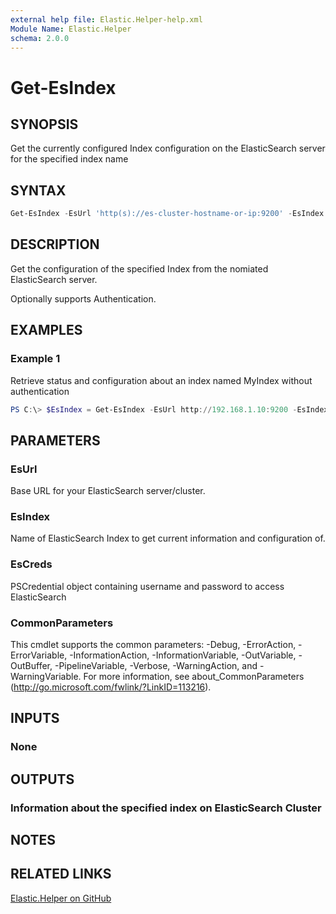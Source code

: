 ```yaml
---
external help file: Elastic.Helper-help.xml
Module Name: Elastic.Helper
schema: 2.0.0
---
```


# Get-EsIndex

## SYNOPSIS

Get the currently configured Index configuration on the ElasticSearch server for the specified index name

## SYNTAX

```powershell
Get-EsIndex -EsUrl 'http(s)://es-cluster-hostname-or-ip:9200' -EsIndex 'MyIndex' [-EsCred PSCredentialObject]
```

## DESCRIPTION

Get the configuration of the specified Index from the nomiated ElasticSearch server.

Optionally supports Authentication.

## EXAMPLES

### Example 1

Retrieve status and configuration about an index named MyIndex without authentication

```powershell
PS C:\> $EsIndex = Get-EsIndex -EsUrl http://192.168.1.10:9200 -EsIndex 'MyIndex'
```

## PARAMETERS

### EsUrl

Base URL for your ElasticSearch server/cluster.

### EsIndex

Name of ElasticSearch Index to get current information and configuration of.

### EsCreds

PSCredential object containing username and password to access ElasticSearch

### CommonParameters

This cmdlet supports the common parameters: -Debug, -ErrorAction, -ErrorVariable, -InformationAction, -InformationVariable, -OutVariable, -OutBuffer, -PipelineVariable, -Verbose, -WarningAction, and -WarningVariable. For more information, see about_CommonParameters (<http://go.microsoft.com/fwlink/?LinkID=113216>).

## INPUTS

### None

## OUTPUTS

### Information about the specified index on ElasticSearch Cluster

## NOTES

## RELATED LINKS

[Elastic.Helper on GitHub](https://github.com/IPSecMSSP/Elastic.Helper)
